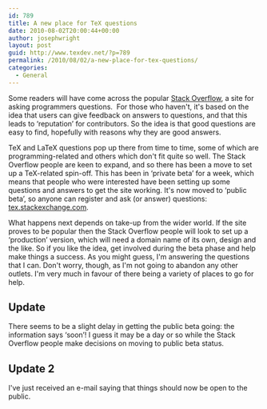 ```yaml
---
id: 789
title: A new place for TeX questions
date: 2010-08-02T20:00:44+00:00
author: josephwright
layout: post
guid: http://www.texdev.net/?p=789
permalink: /2010/08/02/a-new-place-for-tex-questions/
categories:
  - General
---
```

Some readers will have come across the popular <a href="http://stackoverflow.com/">Stack Overflow</a>, a site for asking programmers questions.  For those who haven't, it's based on the idea that users can give feedback on answers to questions, and that this leads to ‘reputation’ for contributors. So the idea is that good questions are easy to find, hopefully with reasons why they are good answers.

TeX and LaTeX questions pop up there from time to time, some of which are programming-related and others which don't fit quite so well. The Stack Overflow people are keen to expand, and so there has been a move to set up a TeX-related spin-off. This has been in ‘private beta’ for a week, which means that people who were interested have been setting up some questions and answers to get the site working. It's now moved to ‘public beta’, so anyone can register and ask (or answer) questions: <a href="http://tex.stackexchange.com/">tex.stackexchange.com</a>.

What happens next depends on take-up from the wider world. If the site proves to be popular then the Stack Overflow people will look to set up a ‘production’ version, which will need a domain name of its own, design and the like. So if you like the idea, get involved during the beta phase and help make things a success. As you might guess, I'm answering the questions that I can. Don't worry, though, as I'm not going to abandon any other outlets. I'm very much in favour of there being a variety of places to go for help.
<h2>Update</h2>
There seems to be a slight delay in getting the public beta going: the information says ‘soon’! I guess it may be a day or so while the Stack Overflow people make decisions on moving to public beta status.
<h2>Update 2</h2>
I've just received an e-mail saying that things should now be open to the public.
